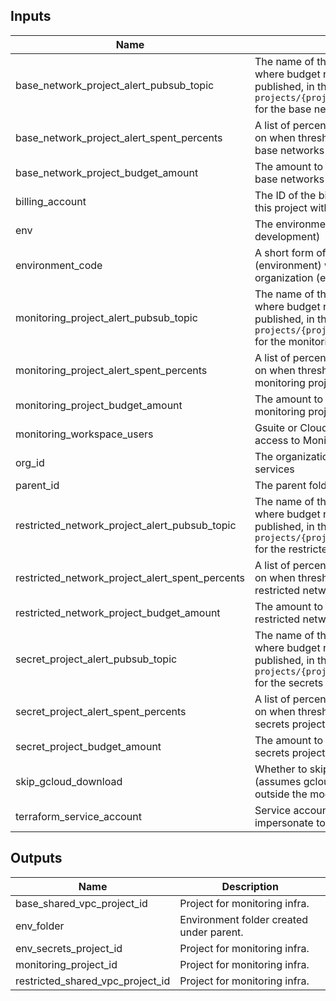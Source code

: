 <!-- BEGINNING OF PRE-COMMIT-TERRAFORM DOCS HOOK -->
## Inputs

| Name | Description | Type | Default | Required |
|------|-------------|:----:|:-----:|:-----:|
| base\_network\_project\_alert\_pubsub\_topic | The name of the Cloud Pub/Sub topic where budget related messages will be published, in the form of `projects/{project_id}/topics/{topic_id}` for the base networks project | string | `"null"` | no |
| base\_network\_project\_alert\_spent\_percents | A list of percentages of the budget to alert on when threshold is exceeded for the base networks project | list(number) | `<list>` | no |
| base\_network\_project\_budget\_amount | The amount to use as the budget for the base networks project | number | `"1000"` | no |
| billing\_account | The ID of the billing account to associate this project with | string | n/a | yes |
| env | The environment to prepare (ex. development) | string | n/a | yes |
| environment\_code | A short form of the folder level resources (environment) within the Google Cloud organization (ex. d). | string | n/a | yes |
| monitoring\_project\_alert\_pubsub\_topic | The name of the Cloud Pub/Sub topic where budget related messages will be published, in the form of `projects/{project_id}/topics/{topic_id}` for the monitoring project. | string | `"null"` | no |
| monitoring\_project\_alert\_spent\_percents | A list of percentages of the budget to alert on when threshold is exceeded for the monitoring project. | list(number) | `<list>` | no |
| monitoring\_project\_budget\_amount | The amount to use as the budget for the monitoring project. | number | `"1000"` | no |
| monitoring\_workspace\_users | Gsuite or Cloud Identity group that have access to Monitoring Workspaces. | string | n/a | yes |
| org\_id | The organization id for the associated services | string | n/a | yes |
| parent\_id | The parent folder or org for environments | string | n/a | yes |
| restricted\_network\_project\_alert\_pubsub\_topic | The name of the Cloud Pub/Sub topic where budget related messages will be published, in the form of `projects/{project_id}/topics/{topic_id}` for the restricted networks project | string | `"null"` | no |
| restricted\_network\_project\_alert\_spent\_percents | A list of percentages of the budget to alert on when threshold is exceeded for the restricted networks project. | list(number) | `<list>` | no |
| restricted\_network\_project\_budget\_amount | The amount to use as the budget for the restricted networks project. | number | `"1000"` | no |
| secret\_project\_alert\_pubsub\_topic | The name of the Cloud Pub/Sub topic where budget related messages will be published, in the form of `projects/{project_id}/topics/{topic_id}` for the secrets project. | string | `"null"` | no |
| secret\_project\_alert\_spent\_percents | A list of percentages of the budget to alert on when threshold is exceeded for the secrets project. | list(number) | `<list>` | no |
| secret\_project\_budget\_amount | The amount to use as the budget for the secrets project. | number | `"1000"` | no |
| skip\_gcloud\_download | Whether to skip downloading gcloud (assumes gcloud is already available outside the module) | bool | `"true"` | no |
| terraform\_service\_account | Service account email of the account to impersonate to run Terraform. | string | n/a | yes |

## Outputs

| Name | Description |
|------|-------------|
| base\_shared\_vpc\_project\_id | Project for monitoring infra. |
| env\_folder | Environment folder created under parent. |
| env\_secrets\_project\_id | Project for monitoring infra. |
| monitoring\_project\_id | Project for monitoring infra. |
| restricted\_shared\_vpc\_project\_id | Project for monitoring infra. |

<!-- END OF PRE-COMMIT-TERRAFORM DOCS HOOK -->
